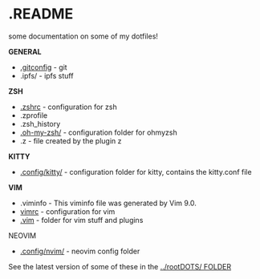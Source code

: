 # .README

some documentation on some of my dotfiles!


**GENERAL**
- [.gitconfig](gitconfig.md) - git
- .ipfs/ - ipfs stuff

**ZSH**
- [.zshrc](zshrc.md) - configuration for zsh
- .zprofile
- .zsh_history
- [.oh-my-zsh/](oh-my-zsh.md) - configuration folder for ohmyzsh
- .z - file created by the plugin z

**KITTY**
- [.config/kitty/](config_kitty.md) - configuration folder for kitty, contains the kitty.conf file

**VIM**
- .viminfo - This viminfo file was generated by Vim 9.0.
- [vimrc](vimrc.md) - configuration for vim
- [.vim](vim.md) - folder for vim stuff and plugins

NEOVIM
- [.config/nvim/](config_nvim.md) - neovim config folder

See the latest version of some of these in the [../rootDOTS/ FOLDER](../rootDOTS/)

